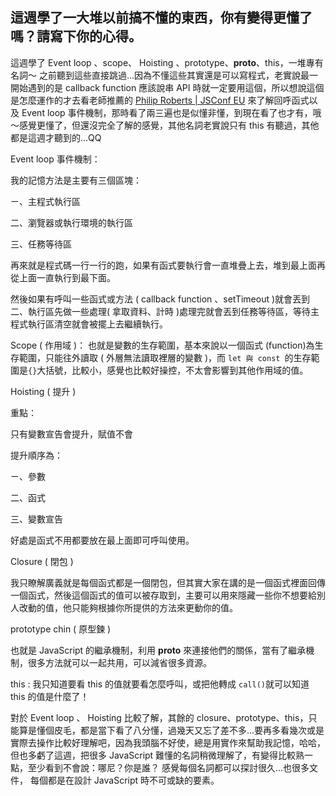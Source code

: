 ## 這週學了一大堆以前搞不懂的東西，你有變得更懂了嗎？請寫下你的心得。

這週學了 Event loop 、scope、 Hoisting 、prototype、__proto__、this，一堆專有名詞～ 之前聽到這些直接跳過...因為不懂這些其實還是可以寫程式，老實說最一開始遇到的是 callback function 應該說串 API 時就一定要用這個，所以想說這個是怎麼運作的才去看老師推薦的 [Philip Roberts | JSConf EU](https://www.youtube.com/watch?v=8aGhZQkoFbQ) 來了解回呼函式以及 Event loop 事件機制，那時看了兩三遍也是似懂非懂，到現在看了也才有，哦～感覺更懂了，但還沒完全了解的感覺，其他名詞老實說只有 this 有聽過，其他都是這週才聽到的...QQ

Event loop 事件機制：

我的記憶方法是主要有三個區塊：

ㄧ、主程式執行區

二、瀏覽器或執行環境的執行區

三、任務等待區


再來就是程式碼一行一行的跑，如果有函式要執行會一直堆疊上去，堆到最上面再從上面一直執行到最下面。

然後如果有呼叫一些函式或方法 ( callback function 、setTimeout )就會丟到二、執行區先做一些處理( 拿取資料、計時 )處理完就會丟到任務等待區，等待主程式執行區清空就會被擺上去繼續執行。

Scope ( 作用域 )：
也就是變數的生存範圍，基本來說以一個函式 (function)為生存範圍，只能往外讀取 ( 外層無法讀取裡層的變數 )，而 `let 與 const `的生存範圍是`{}`大括號，比較小，感覺也比較好操控，不太會影響到其他作用域的值。

Hoisting ( 提升 )

重點：

只有變數宣告會提升，賦值不會

提升順序為：

ㄧ、參數

二、函式

三、變數宣告

好處是函式不用都要放在最上面即可呼叫使用。

Closure ( 閉包 )

我只瞭解廣義就是每個函式都是一個閉包，但其實大家在講的是一個函式裡面回傳一個函式，然後這個函式的值可以被存取到，主要可以用來隱藏一些你不想要給別人改動的值，他只能夠根據你所提供的方法來更動你的值。

prototype chin ( 原型鍊 )

也就是 JavaScript 的繼承機制，利用 __proto__ 來連接他們的關係，當有了繼承機制，很多方法就可以一起共用，可以減省很多資源。

this :
我只知道要看 this 的值就要看怎麼呼叫，或把他轉成 `call()`就可以知道 this 的值是什麼了！


對於 Event loop 、 Hoisting 比較了解，其餘的 closure、prototype、this，只能算是懂個皮毛，都是當下看了八分懂，過幾天又忘了差不多...要再多看幾次或是實際去操作比較好理解吧，因為我頭腦不好使，總是用實作來幫助我記憶，哈哈，但也多虧了這週，把很多 JavaScript 難懂的名詞稍微理解了，有變得比較熟一點，至少看到不會說：哪尼？你是誰？ 感覺每個名詞都可以探討很久...也很多文件， 每個都是在設計 JavaScript 時不可或缺的要素。
